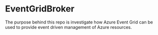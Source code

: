 # EventGridBroker

The purpose behind this repo is investigate how Azure Event Grid can be used to provide event driven management of Azure resources.
